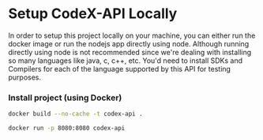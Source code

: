 # Setup CodeX-API Locally

In order to setup this project locally on your machine, you can either run the docker image or run the nodejs app directly using node. Although running directly using node is not recommended since we're dealing with installing so many languages like java, c, c++, etc. You'd need to install SDKs and Compilers for each of the language supported by this API for testing purposes.

### Install project (using Docker)

```bash
docker build --no-cache -t codex-api .

docker run -p 8080:8080 codex-api
```
